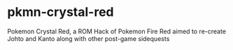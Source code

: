 # pkmn-crystal-red
Pokemon Crystal Red, a ROM Hack of Pokemon Fire Red aimed to re-create Johto and Kanto along with other post-game sidequests
